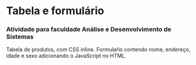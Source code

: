 # Tabela e formulário


### Atividade para faculdade Análise e Desenvolvimento de Sistemas

Tabela de produtos, com CSS inline.
Formulaŕio contendo nome, endereço, idade e sexo adicionando o JavaScript no HTML. 
